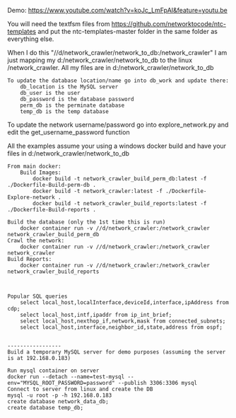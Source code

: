 Demo: https://www.youtube.com/watch?v=koJc_LmFpAI&feature=youtu.be
	
You will need the textfsm files from https://github.com/networktocode/ntc-templates and put the ntc-templates-master folder in the same folder as everything else.
	
When I do this  "//d/network_crawler/network_to_db:/network_crawler"  I am just mapping my d:/network_crawler/network_to_db to the linux /network_crawler.  All my files are in d:/network_crawler/network_to_db
	
	To update the database location/name go into db_work and update there: 
		db_location is the MySQL server
		db_user is the user
		db_password is the database password
		perm_db is the perminate database
		temp_db is the temp database
	
	
To update the network username/password go into explore_network.py and edit the get_username_password function
	
All the examples assume your using a windows docker build and have your files in d:/network_crawler/network_to_db
	
	
	From main docker:
		Build Images:
			docker build -t network_crawler_build_perm_db:latest -f ./Dockerfile-Build-perm-db .
			docker build -t network_crawler:latest -f ./Dockerfile-Explore-network .
			docker build -t network_crawler_build_reports:latest -f ./Dockerfile-Build-reports .		

	Build the database (only the 1st time this is run)
		docker container run -v //d/network_crawler:/network_crawler network_crawler_build_perm_db
	Crawl the network:
		docker container run -v //d/network_crawler:/network_crawler network_crawler
	Build Reports:
		docker container run -v //d/network_crawler:/network_crawler network_crawler_build_reports
		
		
		
	Popular SQL queries
		select local_host,localInterface,deviceId,interface,ipAddress from cdp;
		select local_host,intf,ipaddr from ip_int_brief;
		select local_host,nexthop_if,network,mask from connected_subnets;
		select local_host,interface,neighbor_id,state,address from ospf;
	
	
	-----------------
	Build a temporary MySQL server for demo purposes (assuming the server is at 192.168.0.183)
	
	Run mysql container on server
	docker run --detach --name=test-mysql --env="MYSQL_ROOT_PASSWORD=password" --publish 3306:3306 mysql
	Connect to server from linux and create the DB
	mysql -u root -p -h 192.168.0.183
	create database network_data_db;
	create database temp_db;
